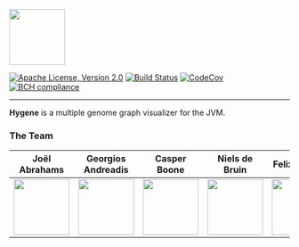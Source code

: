 <img src="https://user-images.githubusercontent.com/13442533/27609521-56dada4c-5b8b-11e7-8338-27143a5d5fa7.png" height="100" />

[![Apache License, Version 2.0](https://img.shields.io/github/license/ProgrammingLife2017/DNA-is-Not-an-Acronym-releases.svg)](https://www.apache.org/licenses/LICENSE-2.0)
[![Build Status](https://travis-ci.com/nielsdebruin/dna.svg?token=MPR2aq1yzRi2MdAzgtdk&branch=master)](https://travis-ci.com/nielsdebruin/dna)
[![CodeCov](https://codecov.io/gh/nielsdebruin/dna/branch/master/graph/badge.svg?token=iCcqwI3I98)](https://codecov.io/gh/nielsdebruin/dna)
[![BCH compliance](https://bettercodehub.com/edge/badge/nielsdebruin/dna?branch=master&token=95b47497eb4af3db1ab364616541452aca570936)](https://bettercodehub.com/)

---

**Hygene** is a multiple genome graph visualizer for the JVM. 


### The Team
| Joël Abrahams | Georgios Andreadis | Casper Boone | Niels de Bruin | Felix Dekker |
| --- | --- | --- | --- | --- |
| <img src="https://scontent-ams3-1.xx.fbcdn.net/v/t1.0-9/1453262_4661677557548_4145955342984378850_n.jpg?oh=6f93338e5bb4fceee1c4d08831c0d28c&oe=59897D72" height="100" /> | <img src="https://avatars3.githubusercontent.com/u/5272244?v=3&s=460" height="100" /> | <img src="https://pbs.twimg.com/profile_images/860244689773092864/NpLUw-c_.jpg" height="100" /> | <img src="http://i.imgur.com/ED7Zc1j.png" height="100" /> |  <img src="http://i.imgur.com/jLduqqW.png" height="100" /> |
